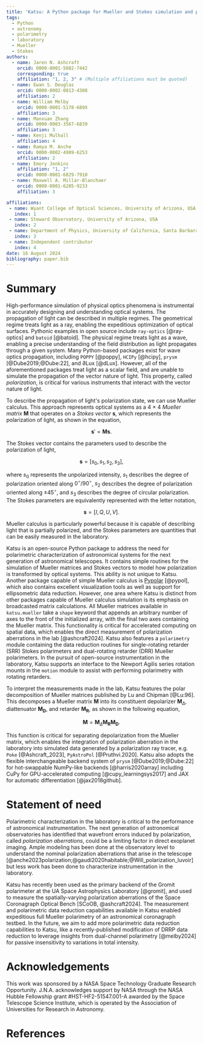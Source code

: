 ```yaml
---
title: 'Katsu: A Python package for Mueller and Stokes simulation and polarimetry'
tags:
  - Python
  - astronomy
  - polarimetry
  - laboratory
  - Mueller
  - Stokes
authors:
  - name: Jaren N. Ashcraft
    orcid: 0000-0001-5082-7442
    corresponding: true
    affiliation: "1, 2, 3" # (Multiple affiliations must be quoted)
  - name: Ewan S. Douglas
    orcid: 0000-0002-0813-4308
    affiliation: 2
  - name: William Melby
    orcid: 0000-0001-5178-689X
    affiliation: 3
  - name: Manxuan Zhang
    orcid: 0000-0003-3567-6839
    affiliation: 3
  - name: Kenji Mulhall
    affiliation: 4
  - name: Ramya M. Anche
    orcid: 0000-0002-4989-6253
    affiliation: 2
  - name: Emory Jenkins
    affiliation: "1, 2"
    orcid: 0000-0001-6829-7910
  - name: Maxwell A. Millar-Blanchaer
    orcid: 0000-0001-6205-9233
    affiliation: 3

affiliations:
 - name: Wyant College of Optical Sciences, University of Arizona, USA
   index: 1
 - name: Steward Observatory, University of Arizona, USA
   index: 2
 - name: Department of Physics, University of California, Santa Barbara, USA
   index: 3
 - name: Independent contributor
   index: 4
date: 16 August 2024
bibliography: paper.bib
---
```


# Summary
High-performance simulation of physical optics phenomena is instrumental in accurately designing and understanding optical systems. The propagation of light can be described in multiple regimes. The geometrical regime treats light as a ray, enabling the expeditious optimization of optical surfaces. Pythonic examples in open source include `ray-optics` [@ray-optics] and `batoid` [@batoid]. The physical regime treats light as a wave, enabling a precise understanding of the field distribution as light propagates through a given system. Many Python-based packages exist for wave optics propagation, including `POPPY` [@poppy], `HCIPy` [@hcipy], `prysm` [@Dube2019;@Dube:22], and $\partial$Lux [@dLux]. However, all of the aforementioned packages treat light as a scalar field, and are unable to simulate the propagation of the vector nature of light. This property, called _polarization_, is critical for various instruments that interact with the vector nature of light.

To describe the propagation of light's polarization state, we can use Mueller calculus. This approach represents optical systems as a 4 $\times$ 4 _Mueller matrix_ $\mathbf{M}$ that operates on a _Stokes vector_ $\mathbf{s}$, which represents the polarization of light, as shown in the equation,

$$\mathbf{s}' = \mathbf{M} \mathbf{s}.$$

The Stokes vector contains the parameters used to describe the polarization of light,

$$
\mathbf{s} = [s_{0}, s_{1}, s_{2}, s_{3}],
$$

where $s_{0}$ represents the unpolarized intensity, $s_{1}$ describes the degree of polarization oriented along $0^{\circ} / 90^{\circ}$, $s_{2}$ describes the degree of polarization oriented along $\pm 45^{\circ}$, and $s_{3}$ describes the degree of circular polarization. The Stokes parameters are equivalently represented with the letter notation,

$$
\mathbf{s} = [I, Q, U, V].
$$

Mueller calculus is particularly powerful because it is capable of describing light that is partially polarized, and the Stokes parameters are quantities that can be easily measured in the laboratory.

Katsu is an open-source Python package to address the need for polarimetric characterization of astronomical systems for the next generation of astronomical telescopes. It contains simple routines for the simulation of Mueller matrices and Stokes vectors to model how polarization is transformed by optical systems. This ability is not unique to Katsu. Another package capable of simple Mueller calculus is [Pypolar](https://github.com/scottprahl/pypolar) [@pypol], which also contains excellent visualization tools as well as support for ellipsometric data reduction. However, one area where Katsu is distinct from other packages capable of Mueller calculus simulation is its emphasis on broadcasted matrix calculations. All Mueller matrices available in `katsu.mueller` take a `shape` keyword that appends an arbitrary number of axes to the front of the initialized array, with the final two axes containing the Mueller matrix. This functionality is critical for accelerated computing on spatial data, which enables the direct measurement of polarization aberrations in the lab [@ashcraft2024]. Katsu also features a `polarimetry` module containing the data reduction routines for single-rotating retarder (SRR) Stokes polarimeters and dual-rotating retarder (DRR) Mueller polarimeters. In the pursuit of open-source instrumentation in the laboratory, Katsu supports an interface to the Newport Agilis series rotation mounts in the `motion` module to assist with performing polarimetry with rotating retarders.

To interpret the measurements made in the lab, Katsu features the polar decomposition of Mueller matrices published by Lu and Chipman [@Lu:96]. This decomposes a Mueller matrix $\mathbf{M}$ into its constituent depolarizer $\mathbf{M}_{\Delta}$, diattenuator $\mathbf{M_{D}}$, and retarder $\mathbf{M_{R}}$, as shown in the following equation,

$$\mathbf{M} = \mathbf{M}_{\Delta}\mathbf{M_{R}}\mathbf{M_{D}}. $$

This function is critical for separating depolarization from the Mueller matrix, which enables the integration of polarization aberration in the laboratory into simulated data generated by a polarization ray tracer, e.g. `Poke` [@Ashcraft_2023], `PyAstroPol` [@Pruthvi.2020]. Katsu also adopts the flexible interchangeable backend system of `prysm` [@Dube2019;@Dube:22] for hot-swappable NumPy-like backends [@harris2020array] including CuPy for GPU-accelerated computing [@cupy_learningsys2017] and JAX for automatic differentiation [@jax2018github].

# Statement of need
Polarimetric characterization in the laboratory is critical to the performance of astronomical instrumentation. The next generation of astronomical observatories has identified that wavefront errors induced by polarization, called _polarization aberrations_, could be a limiting factor in direct exoplanet imaging. Ample modeling has been done at the observatory level to understand the nominal polarization aberrations that arise in the telescope [@anche2023polarization;@gaudi2020habitable;@Will_polarization_luvoir] but less work has been done to characterize instrumentation in the laboratory.

Katsu has recently been used as the primary backend of the Gromit polarimeter at the UA Space Astrophysics Laboratory [@gromit], and used to measure the spatially-varying polarization aberrations of the Space Coronagraph Optical Bench [SCoOB, @ashcraft2024]. The measurement and polarimetric data reduction capabilities available in Katsu enabled expeditious full Mueller polarimetry of an astronomical coronagraph testbed. In the future, we aim to add more polarimetric data reduction capabilities to Katsu, like a recently-published modification of DRRP data reduction to leverage insights from dual-channel polarimetry [@melby2024] for passive insensitivity to variations in total intensity.

# Acknowledgements
This work was sponsored by a NASA Space Technology Graduate Research Opportunity. J.N.A. acknowledges support by NASA through the NASA Hubble Fellowship grant #HST-HF2-51547.001-A awarded by the Space Telescope Science Institute, which is operated by the Association of Universities for Research in Astronomy.

# References
